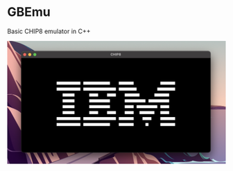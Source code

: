 # GBEmu

Basic CHIP8 emulator in C++

![Screenshot](https://github.com/Bartbulteau/CHIP8/blob/main/img/IBMLogo.png)
